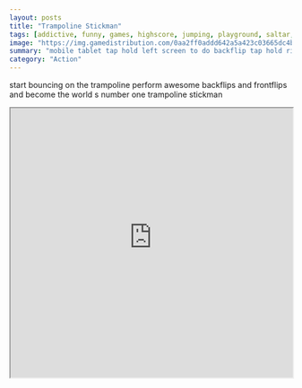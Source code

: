 ```yaml
---
layout: posts
title: "Trampoline Stickman"
tags: [addictive, funny, games, highscore, jumping, playground, saltar, timing, trampoline, best, free, online, games, oyna, game, free, games, play, play, games]
image: "https://img.gamedistribution.com/0aa2ff0addd642a5a423c03665dc4bc0.jpg"
summary: "mobile tablet tap hold left screen to do backflip tap hold right screen to do frontflipdesktop press hold left arrow to do backflip press hold right arrow to do frontflip  free online games oyna game free games play play games"
category: "Action"
---
```


start bouncing on the trampoline perform awesome backflips and frontflips and become the world s number one trampoline stickman

<iframe width="100%" height="480px;" src="https://html5.gamedistribution.com/0aa2ff0addd642a5a423c03665dc4bc0/"></iframe>